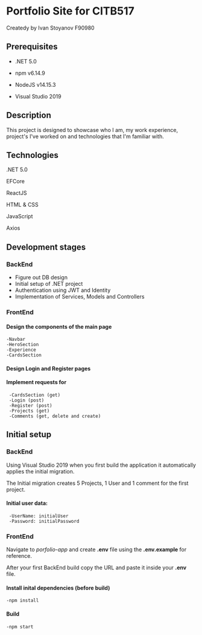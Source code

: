 # Portfolio Site for CITB517

Createdy by Ivan Stoyanov F90980

## Prerequisites

- .NET 5.0

- npm v6.14.9

- NodeJS v14.15.3

- Visual Studio 2019


## Description
This project is designed to showcase who I am, my work experience, project's I've worked on and technologies that I'm familiar with.

## Technologies
.NET 5.0

EFCore

ReactJS

HTML & CSS

JavaScript

Axios

## Development stages
### BackEnd
- Figure out DB design
- Initial setup of .NET project
- Authentication using JWT and Identity
- Implementation of Services, Models and Controllers

### FrontEnd
#### Design the components of the main page
    -Navbar
    -HeroSection
    -Experience
    -CardsSection
#### Design Login and Register pages
#### Implement requests for
     -CardsSection (get)
     -Login (post)
     -Register (post)
     -Projects (get)
     -Comments (get, delete and create)

## Initial setup
### BackEnd
Using Visual Studio 2019 when you first build the application it automatically applies the initial migration.

The Initial migration creates 5 Projects, 1 User and 1 comment for the first project.

#### Initial user data: 
     -UserName: initialUser
     -Password: initialPassword
     
### FrontEnd
Navigate to *porfolio-app* and create **.env** file using the **.env.example** for reference.

After your first BackEnd build copy the URL and paste it inside your **.env** file.

#### Install inital dependencies (before build)
    -npm install

#### Build
    -npm start

